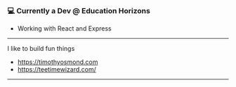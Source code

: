 ### 💻 Currently a Dev @ Education Horizons
 * Working with React and Express 
*  *  *  *  *
I like to build fun things
- https://timothyosmond.com
- https://teetimewizard.com/

*  *  *  *  *
